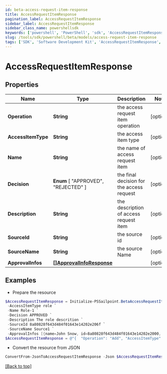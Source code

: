 ```yaml
---
id: beta-access-request-item-response
title: AccessRequestItemResponse
pagination_label: AccessRequestItemResponse
sidebar_label: AccessRequestItemResponse
sidebar_class_name: powershellsdk
keywords: ['powershell', 'PowerShell', 'sdk', 'AccessRequestItemResponse', 'BetaAccessRequestItemResponse'] 
slug: /tools/sdk/powershell/beta/models/access-request-item-response
tags: ['SDK', 'Software Development Kit', 'AccessRequestItemResponse', 'BetaAccessRequestItemResponse']
---
```



# AccessRequestItemResponse

## Properties

Name | Type | Description | Notes
------------ | ------------- | ------------- | -------------
**Operation** | **String** | the access request item operation | [optional] 
**AccessItemType** | **String** | the access item type | [optional] 
**Name** | **String** | the name of access request item | [optional] 
**Decision** |  **Enum** [  "APPROVED",    "REJECTED" ] | the final decision for the access request | [optional] 
**Description** | **String** | the description of access request item | [optional] 
**SourceId** | **String** | the source id | [optional] 
**SourceName** | **String** | the source Name | [optional] 
**ApprovalInfos** | [**[]ApprovalInfoResponse**](approval-info-response) |  | [optional] 

## Examples

- Prepare the resource
```powershell
$AccessRequestItemResponse = Initialize-PSSailpoint.BetaAccessRequestItemResponse  -Operation Add `
 -AccessItemType role `
 -Name Role-1 `
 -Decision APPROVED `
 -Description The role descrition `
 -SourceId 8a80828f643d484f01643e14202e206f `
 -SourceName Source1 `
 -ApprovalInfos [{name=John Snow, id=8a80828f643d484f01643e14202e2000, status=Approved}]
$AccessRequestItemResponse = @"{  "Operation": "Add", "AccessItemType": "role", "Name": "Role-1", "Decision": "APPROVED", "Description": "The role descrition", "SourceId": "8a80828f643d484f01643e14202e206f", "SourceName": "Source1", "ApprovalInfos": [{"name":"John Snow", "id": "8a80828f643d484f01643e14202e2000", "status": "Approved}]" }]}"@
```

- Convert the resource from JSON
```powershell
ConvertFrom-JsonToAccessRequestItemResponse -Json $AccessRequestItemResponse
```


[[Back to top]](#) 

